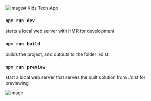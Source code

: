 ![image](https://github.com/Ddd1945/kids-tech-app/assets/88478851/35779ef7-9172-41da-aa71-c96638e8d0d4)# Kids Tech App

### `npm run dev`

starts a local web server with HMR for development

### `npm run build`

builds the project, and outputs to the folder ./dist

### `npm run preview`

start a local web server that serves the built solution from ./dist for previewing

![image](https://github.com/Ddd1945/kids-tech-app/assets/88478851/8ed9fb5a-5a83-4dc1-882c-9efb2275af9e)

